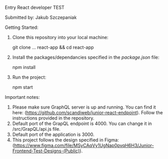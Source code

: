 Entry React developer TEST

Submitted by: Jakub Szczepaniak

Getting Started:

1. Clone this repository into your local machine:

   git clone ... react-app && cd react-app

2. Install the packages/dependancies specified in the _package.json_ file:

    npm install

3. Run the project:

    npm start


Important notes:

1. Please make sure GraphQL server is up and running. You can find it here: (https://github.com/scandiweb/junior-react-endpoint). Follow the instructions provided in the repository.
2. Default port of the GrapQL endpoint is 4000. You can change it in /src/GrapQL/api.js file.
3. Default port of the application is 3000.
4. This project follows the design specified in Figma: (https://www.figma.com/file/MSyCAqVy1UgNap0pvqH6H3/Junior-Frontend-Test-Designs-(Public)).